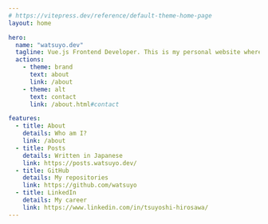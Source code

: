 ```yaml
---
# https://vitepress.dev/reference/default-theme-home-page
layout: home

hero:
  name: "watsuyo.dev"
  tagline: Vue.js Frontend Developer. This is my personal website where I write about my history, Web Frontend, Vue.js, Web Design.
  actions:
    - theme: brand
      text: about
      link: /about
    - theme: alt
      text: contact
      link: /about.html#contact

features:
  - title: About
    details: Who am I?
    link: /about
  - title: Posts
    details: Written in Japanese
    link: https://posts.watsuyo.dev/
  - title: GitHub
    details: My repositories
    link: https://github.com/watsuyo
  - title: LinkedIn
    details: My career
    link: https://www.linkedin.com/in/tsuyoshi-hirosawa/
---
```


